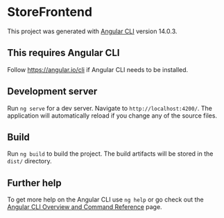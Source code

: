 # StoreFrontend

This project was generated with [Angular CLI](https://github.com/angular/angular-cli) version 14.0.3.

## This requires Angular CLI

Follow https://angular.io/cli if Angular CLI needs to be installed.

## Development server

Run `ng serve` for a dev server. Navigate to `http://localhost:4200/`. The application will automatically reload if you change any of the source files.

## Build

Run `ng build` to build the project. The build artifacts will be stored in the `dist/` directory.

## Further help

To get more help on the Angular CLI use `ng help` or go check out the [Angular CLI Overview and Command Reference](https://angular.io/cli) page.
